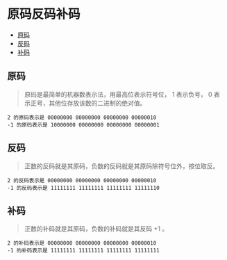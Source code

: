 # 原码反码补码

* [原码](#原码)
* [反码](#反码)
* [补码](#补码)

## 原码

> 原码是最简单的机器数表示法，用最高位表示符号位， 1 表示负号， 0 表示正号，其他位存放该数的二进制的绝对值。

```
2 的原码表示是 00000000 00000000 00000000 00000010
-1 的原码表示是 10000000 00000000 00000000 00000001
```

## 反码

> 正数的反码就是其原码，负数的反码就是其原码除符号位外，按位取反。

```
2 的反码表示是 00000000 00000000 00000000 00000010
-1 的反码表示是 11111111 11111111 11111111 11111110
```

## 补码

> 正数的补码就是其原码，负数的补码就是其反码 +1 。

```
2 的补码表示是 00000000 00000000 00000000 00000010
-1 的补码表示是 11111111 11111111 11111111 11111111
```